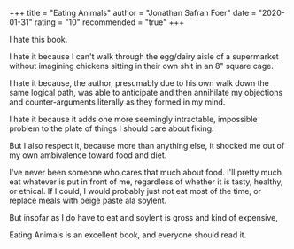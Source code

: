 +++
title = "Eating Animals"
author = "Jonathan Safran Foer"
date = "2020-01-31"
rating = "10"
recommended = "true"
+++

I hate this book.

I hate it because I can't walk through the egg/dairy aisle of a supermarket without imagining chickens sitting in their own shit in an 8" square cage.

I hate it because, the author, presumably due to his own walk down the same logical path, was able to anticipate and then annihilate my objections and counter-arguments literally as they formed in my mind.

I hate it because it adds one more seemingly intractable, impossible problem to the plate of things I should care about fixing.

But I also respect it, because more than anything else, it shocked me out of my own ambivalence toward food and diet.

I've never been someone who cares that much about food. I'll pretty much eat whatever is put in front of me, regardless of whether it is tasty, healthy, or ethical. If I could, I would probably just not eat most of the time, or replace meals with beige paste ala soylent.

But insofar as I do have to eat and soylent is gross and kind of expensive,

Eating Animals is an excellent book, and everyone should read it.
